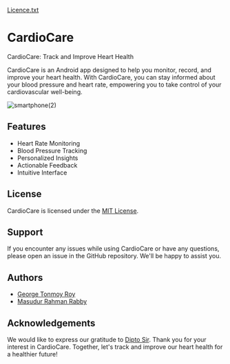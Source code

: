 [Licence.txt](https://github.com/george07-t/CardioCare/files/11914406/Licence.txt)
# CardioCare

CardioCare: Track and Improve Heart Health

CardioCare is an Android app designed to help you monitor, record, and improve your heart health. With CardioCare, you can stay informed about your blood pressure and heart rate, empowering you to take control of your cardiovascular well-being.

![smartphone(2)](https://github.com/george07-t/CardioCare/assets/68592871/c30a7fdf-614b-4ba2-aa8f-5a9c70c89e33)



## Features

- Heart Rate Monitoring
- Blood Pressure Tracking
- Personalized Insights
- Actionable Feedback
- Intuitive Interface



## License

CardioCare is licensed under the [MIT License](https://github.com/george07-t/CardioCare/files/11914425/sodapdf-converted.pdf).



## Support

If you encounter any issues while using CardioCare or have any questions, please open an issue in the GitHub repository. We'll be happy to assist you.



## Authors

- [George Tonmoy Roy](https://github.com/george07-t)
- [Masudur Rahman Rabby](https://github.com/Masudur-rahman-rabby)


## Acknowledgements

We would like to express our gratitude to [Dipto Sir](https://awesomeopensource.com/project/elangosundar/awesome-README-templates). Thank you for your interest in CardioCare. Together, let's track and improve our heart health for a healthier future!

